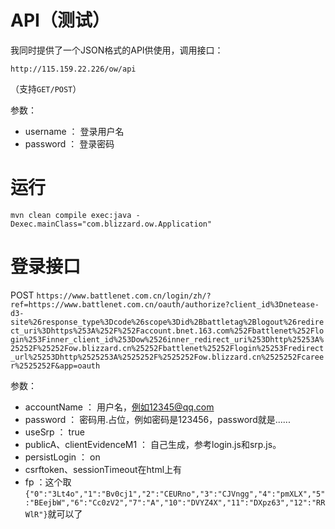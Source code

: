 # API（测试）

我同时提供了一个JSON格式的API供使用，调用接口：

`http://115.159.22.226/ow/api`

（支持`GET/POST`）

参数：

*   username    ：   登录用户名
*   password    ：   登录密码


# 运行

`mvn clean compile exec:java -Dexec.mainClass="com.blizzard.ow.Application"`

# 登录接口

POST
`https://www.battlenet.com.cn/login/zh/?ref=https://www.battlenet.com.cn/oauth/authorize?client_id%3Dnetease-d3-site%26response_type%3Dcode%26scope%3Did%2Bbattletag%2Blogout%26redirect_uri%3Dhttps%253A%252F%252Faccount.bnet.163.com%252Fbattlenet%252Flogin%253Finner_client_id%253Dow%2526inner_redirect_uri%253Dhttp%25253A%25252F%25252Fow.blizzard.cn%25252Fbattlenet%25252Flogin%25253Fredirect_url%25253Dhttp%2525253A%2525252F%2525252Fow.blizzard.cn%2525252Fcareer%2525252F&app=oauth`

参数：
*   accountName ： 用户名，例如12345@qq.com
*   password    ： 密码用.占位，例如密码是123456，password就是......
*   useSrp      ： true
*   publicA、clientEvidenceM1 ： 自己生成，参考login.js和srp.js。
*   persistLogin    ： on
*   csrftoken、sessionTimeout在html上有
*   fp  ：这个取`{"0":"3Lt4o","1":"Bv0cj1","2":"CEURno","3":"CJVngg","4":"pmXLX","5":"BEejbW","6":"Cc0zV2","7":"A","10":"DVYZ4X","11":"DXpz63","12":"RRWlR"}`就可以了

